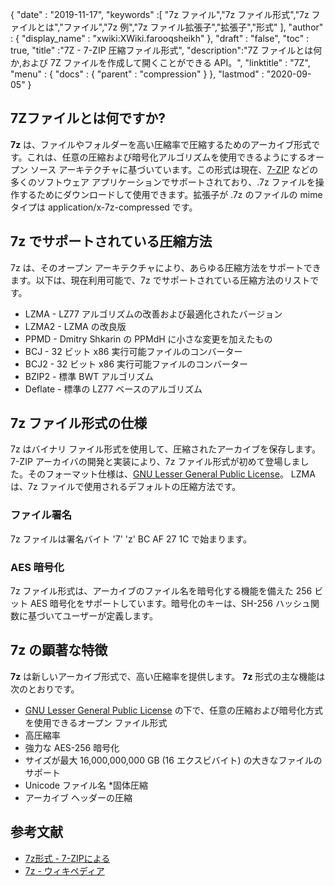 {
  "date" : "2019-11-17",
  "keywords" :[ "7z ファイル","7z ファイル形式","7z ファイルとは","ファイル","7z 例","7z ファイル拡張子","拡張子","形式" ],
  "author" : {
    "display_name" : "xwiki:XWiki.farooqsheikh"
},
  "draft" : "false",
  "toc" : true,
  "title" :"7Z - 7-ZIP 圧縮ファイル形式",
  "description":"7Z ファイルとは何か,および 7Z ファイルを作成して開くことができる API。",
  "linktitle" : "7Z",
  "menu" : {
    "docs" : {
      "parent" : "compression"
}
},
  "lastmod" : "2020-09-05"
}

## 7Zファイルとは何ですか?

**7z** は、ファイルやフォルダーを高い圧縮率で圧縮するためのアーカイブ形式です。これは、任意の圧縮および暗号化アルゴリズムを使用できるようにするオープン ソース アーキテクチャに基づいています。この形式は現在、[7-ZIP](https://www.7-zip.org/) などの多くのソフトウェア アプリケーションでサポートされており、.7z ファイルを操作するためにダウンロードして使用できます。拡張子が .7z のファイルの mime タイプは application/x-7z-compressed です。

## 7z でサポートされている圧縮方法 ##

7z は、そのオープン アーキテクチャにより、あらゆる圧縮方法をサポートできます。以下は、現在利用可能で、7z でサポートされている圧縮方法のリストです。

* LZMA - LZ77 アルゴリズムの改善および最適化されたバージョン
* LZMA2 - LZMA の改良版
* PPMD - Dmitry Shkarin の PPMdH に小さな変更を加えたもの
* BCJ - 32 ビット x86 実行可能ファイルのコンバーター
* BCJ2 - 32 ビット x86 実行可能ファイルのコンバーター
* BZIP2 - 標準 BWT アルゴリズム
* Deflate - 標準の LZ77 ベースのアルゴリズム

## 7z ファイル形式の仕様

7z はバイナリ ファイル形式を使用して、圧縮されたアーカイブを保存します。 7-ZIP アーカイバの開発と実装により、7z ファイル形式が初めて登場しました。そのフォーマット仕様は、[GNU Lesser General Public License](https://www.gnu.org/copyleft/lesser.html)。 LZMA は、7z ファイルで使用されるデフォルトの圧縮方法です。

### ファイル署名

7z ファイルは署名バイト '7' 'z' BC AF 27 1C で始まります。

### AES 暗号化

7z ファイル形式は、アーカイブのファイル名を暗号化する機能を備えた 256 ビット AES 暗号化をサポートしています。暗号化のキーは、SH-256 ハッシュ関数に基づいてユーザーが定義します。

## 7z の顕著な特徴

**7z** は新しいアーカイブ形式で、高い圧縮率を提供します。 **7z** 形式の主な機能は次のとおりです。

* [GNU Lesser General Public License](https://www.gnu.org/copyleft/lesser.html) の下で、任意の圧縮および暗号化方式を使用できるオープン ファイル形式
* 高圧縮率
* 強力な AES-256 暗号化
* サイズが最大 16,000,000,000 GB (16 エクスビバイト) の大きなファイルのサポート
* Unicode ファイル名
*固体圧縮
* アーカイブ ヘッダーの圧縮

## 参考文献

* [7z形式 - 7-ZIPによる](https://www.7-zip.org/7z.html)
* [7z - ウィキペディア](https://en.wikipedia.org/wiki/7z)

